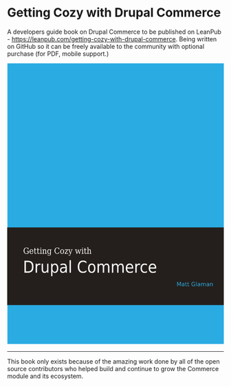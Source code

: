 # Getting Cozy with Drupal Commerce
A developers guide book on Drupal Commerce to be published on LeanPub - https://leanpub.com/getting-cozy-with-drupal-commerce. Being written on GitHub so it can be freely available to the community with optional purchase (for PDF, mobile support.)

![Title page](cover.png)

---

This book only exists because of the amazing work done by all of the open source contributors who helped build and continue to grow the Commerce module and its ecosystem.
